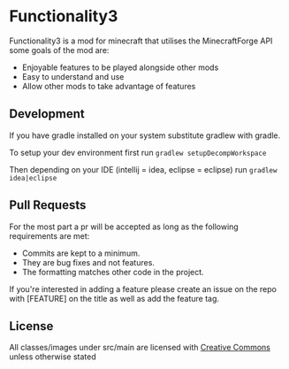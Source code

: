 Functionality3
==============

Functionality3 is a mod for minecraft that utilises the MinecraftForge API some goals of the mod are:

  - Enjoyable features to be played alongside other mods
  - Easy to understand and use
  - Allow other mods to take advantage of features


Development
----

If you have gradle installed on your system substitute gradlew with gradle.

To setup your dev environment first run `gradlew setupDecompWorkspace`

Then depending on your IDE (intellij = idea, eclipse = eclipse) run `gradlew idea|eclipse`


Pull Requests
----

For the most part a pr will be accepted as long as the following requirements are met:
 - Commits are kept to a minimum.
 - They are bug fixes and not features.
 - The formatting matches other code in the project.
 
If you're interested in adding a feature please create an issue on the repo with [FEATURE] on the title as well as add the feature tag.

License
----

All classes/images under src/main are licensed with [Creative Commons] unless otherwise stated

[Creative Commons]:http://creativecommons.org/licenses/by-nc-sa/4.0/
